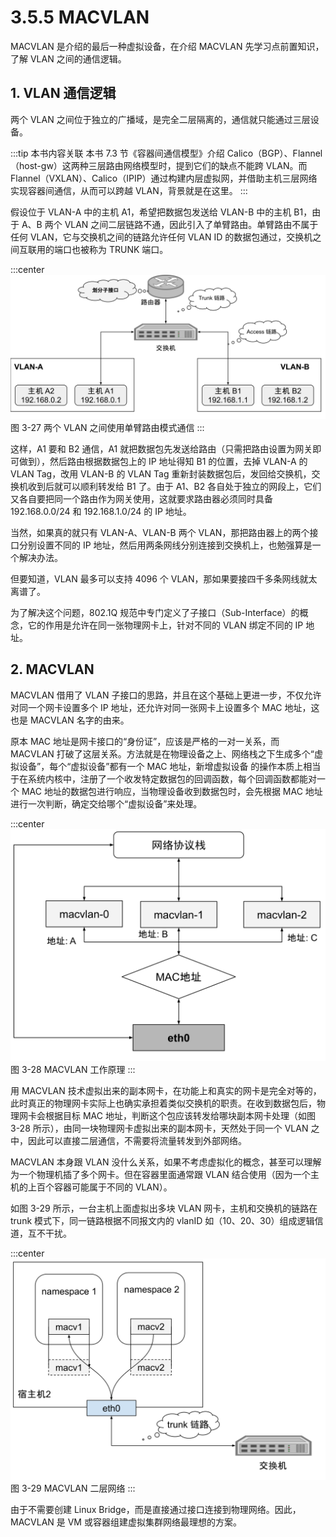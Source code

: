 # 3.5.5 MACVLAN

MACVLAN 是介绍的最后一种虚拟设备，在介绍 MACVLAN 先学习点前置知识，了解 VLAN 之间的通信逻辑。

## 1. VLAN 通信逻辑

两个 VLAN 之间位于独立的广播域，是完全二层隔离的，通信就只能通过三层设备。

:::tip 本书内容关联
本书 7.3 节《容器间通信模型》介绍 Calico（BGP）、Flannel（host-gw）这两种三层路由网络模型时，提到它们的缺点不能跨 VLAN。而 Flannel（VXLAN）、Calico（IPIP）通过构建内层虚拟网，并借助主机三层网络实现容器间通信，从而可以跨越 VLAN，背景就是在这里。
:::

假设位于 VLAN-A 中的主机 A1，希望把数据包发送给 VLAN-B 中的主机 B1，由于 A、B 两个 VLAN 之间二层链路不通，因此引入了单臂路由。单臂路由不属于任何 VLAN，它与交换机之间的链路允许任何 VLAN ID 的数据包通过，交换机之间互联用的端口也被称为 TRUNK 端口。

:::center
  ![](../assets/vlan-sub-interface.svg)<br/>
 图 3-27 两个 VLAN 之间使用单臂路由模式通信
:::

这样，A1 要和 B2 通信，A1 就把数据包先发送给路由（只需把路由设置为网关即可做到），然后路由根据数据包上的 IP 地址得知 B1 的位置，去掉 VLAN-A 的 VLAN Tag，改用 VLAN-B 的 VLAN Tag 重新封装数据包后，发回给交换机，交换机收到后就可以顺利转发给 B1 了。由于 A1、B2 各自处于独立的网段上，它们又各自要把同一个路由作为网关使用，这就要求路由器必须同时具备 192.168.0.0/24 和 192.168.1.0/24 的 IP 地址。

当然，如果真的就只有 VLAN-A、VLAN-B 两个 VLAN，那把路由器上的两个接口分别设置不同的 IP 地址，然后用两条网线分别连接到交换机上，也勉强算是一个解决办法。

但要知道，VLAN 最多可以支持 4096 个 VLAN，那如果要接四千多条网线就太离谱了。

为了解决这个问题，802.1Q 规范中专门定义了子接口（Sub-Interface）的概念，它的作用是允许在同一张物理网卡上，针对不同的 VLAN 绑定不同的 IP 地址。

## 2. MACVLAN

MACVLAN 借用了 VLAN 子接口的思路，并且在这个基础上更进一步，不仅允许对同一个网卡设置多个 IP 地址，还允许对同一张网卡上设置多个 MAC 地址，这也是 MACVLAN 名字的由来。

原本 MAC 地址是网卡接口的“身份证”，应该是严格的一对一关系，而 MACVLAN 打破了这层关系。方法就是在物理设备之上、网络栈之下生成多个“虚拟设备”，每个“虚拟设备”都有一个 MAC 地址，新增虚拟设备 的操作本质上相当于在系统内核中，注册了一个收发特定数据包的回调函数，每个回调函数都能对一个 MAC 地址的数据包进行响应，当物理设备收到数据包时，会先根据 MAC 地址进行一次判断，确定交给哪个“虚拟设备”来处理。

:::center
  ![](../assets/macvlan.svg)<br/>
 图 3-28 MACVLAN 工作原理
:::

用 MACVLAN 技术虚拟出来的副本网卡，在功能上和真实的网卡是完全对等的，此时真正的物理网卡实际上也确实承担着类似交换机的职责。在收到数据包后，物理网卡会根据目标 MAC 地址，判断这个包应该转发给哪块副本网卡处理（如图 3-28 所示），由同一块物理网卡虚拟出来的副本网卡，天然处于同一个 VLAN 之中，因此可以直接二层通信，不需要将流量转发到外部网络。

MACVLAN 本身跟 VLAN 没什么关系，如果不考虑虚拟化的概念，甚至可以理解为一个物理机插了多个网卡。但在容器里面通常跟 VLAN 结合使用（因为一个主机的上百个容器可能属于不同的 VLAN）。

如图 3-29 所示，一台主机上面虚拟出多块 VLAN 网卡，主机和交换机的链路在 trunk 模式下，同一链路根据不同报文内的 vlanID 如（10、20、30）组成逻辑信道，互不干扰。

:::center
  ![](../assets/macvlan-veth.svg)<br/>
 图 3-29 MACVLAN 二层网络
:::

由于不需要创建 Linux Bridge，而是直接通过接口连接到物理网络。因此，MACVLAN 是 VM 或容器组建虚拟集群网络最理想的方案。
